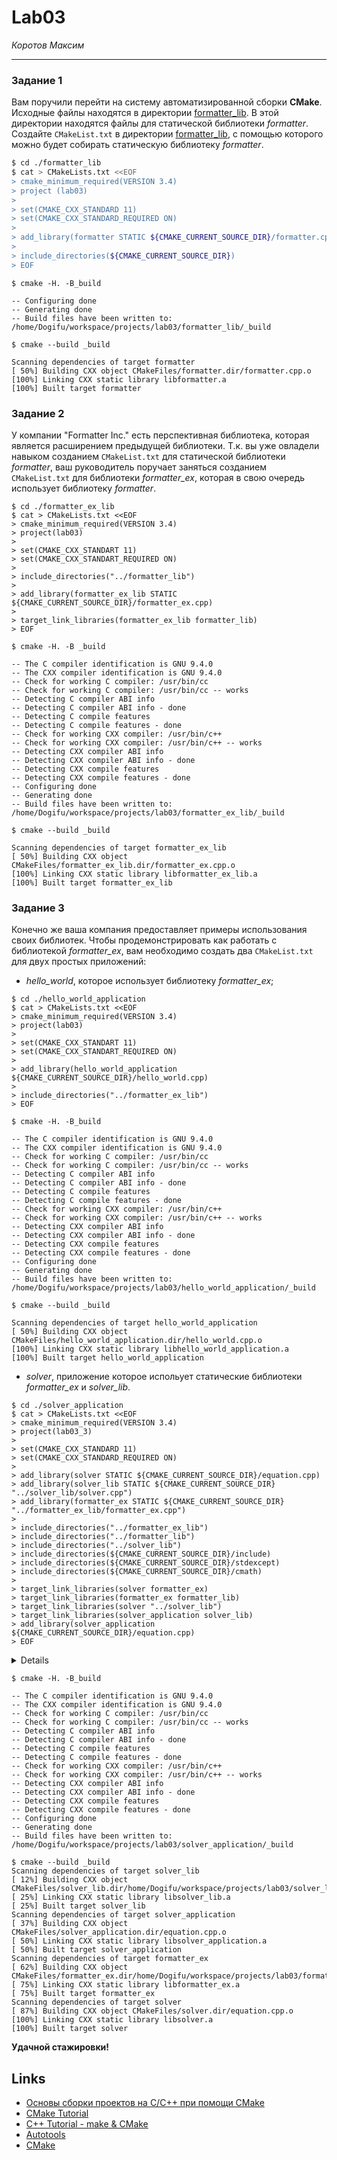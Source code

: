 # Lab03

*Коротов Максим*
___

### Задание 1
Вам поручили перейти на систему автоматизированной сборки **CMake**.
Исходные файлы находятся в директории [formatter_lib](formatter_lib).
В этой директории находятся файлы для статической библиотеки *formatter*.
Создайте `CMakeList.txt` в директории [formatter_lib](formatter_lib),
с помощью которого можно будет собирать статическую библиотеку *formatter*.

```sh
$ cd ./formatter_lib
$ cat > CMakeLists.txt <<EOF
> cmake_minimum_required(VERSION 3.4)
> project (lab03)
> 
> set(CMAKE_CXX_STANDARD 11)
> set(CMAKE_CXX_STANDARD_REQUIRED ON)
> 
> add_library(formatter STATIC ${CMAKE_CURRENT_SOURCE_DIR}/formatter.cpp)
>
> include_directories(${CMAKE_CURRENT_SOURCE_DIR})
> EOF
```

```shell
$ cmake -H. -B_build

-- Configuring done
-- Generating done
-- Build files have been written to: /home/Dogifu/workspace/projects/lab03/formatter_lib/_build
```

```shell
$ cmake --build _build

Scanning dependencies of target formatter
[ 50%] Building CXX object CMakeFiles/formatter.dir/formatter.cpp.o
[100%] Linking CXX static library libformatter.a
[100%] Built target formatter

```


### Задание 2
У компании "Formatter Inc." есть перспективная библиотека,
которая является расширением предыдущей библиотеки. Т.к. вы уже овладели
навыком созданием `CMakeList.txt` для статической библиотеки *formatter*, ваш
руководитель поручает заняться созданием `CMakeList.txt` для библиотеки
*formatter_ex*, которая в свою очередь использует библиотеку *formatter*.

```shell
$ cd ./formatter_ex_lib
$ cat > CMakeLists.txt <<EOF
> cmake_minimum_required(VERSION 3.4)
> project(lab03)
> 
> set(CMAKE_CXX_STANDART 11)
> set(CMAKE_CXX_STANDART_REQUIRED ON)
> 
> include_directories("../formatter_lib")
>
> add_library(formatter_ex_lib STATIC ${CMAKE_CURRENT_SOURCE_DIR}/formatter_ex.cpp)
>
> target_link_libraries(formatter_ex_lib formatter_lib)
> EOF
```

```shell
$ cmake -H. -B _build

-- The C compiler identification is GNU 9.4.0
-- The CXX compiler identification is GNU 9.4.0
-- Check for working C compiler: /usr/bin/cc
-- Check for working C compiler: /usr/bin/cc -- works
-- Detecting C compiler ABI info
-- Detecting C compiler ABI info - done
-- Detecting C compile features
-- Detecting C compile features - done
-- Check for working CXX compiler: /usr/bin/c++
-- Check for working CXX compiler: /usr/bin/c++ -- works
-- Detecting CXX compiler ABI info
-- Detecting CXX compiler ABI info - done
-- Detecting CXX compile features
-- Detecting CXX compile features - done
-- Configuring done
-- Generating done
-- Build files have been written to: /home/Dogifu/workspace/projects/lab03/formatter_ex_lib/_build
```

```shell
$ cmake --build _build

Scanning dependencies of target formatter_ex_lib
[ 50%] Building CXX object CMakeFiles/formatter_ex_lib.dir/formatter_ex.cpp.o
[100%] Linking CXX static library libformatter_ex_lib.a
[100%] Built target formatter_ex_lib

```

### Задание 3
Конечно же ваша компания предоставляет примеры использования своих библиотек.
Чтобы продемонстрировать как работать с библиотекой *formatter_ex*,
вам необходимо создать два `CMakeList.txt` для двух простых приложений:
* *hello_world*, которое использует библиотеку *formatter_ex*;
```shell
$ cd ./hello_world_application
$ cat > CMakeLists.txt <<EOF
> cmake_minimum_required(VERSION 3.4)
> project(lab03)
>
> set(CMAKE_CXX_STANDART 11)
> set(CMAKE_CXX_STANDART_REQUIRED ON)
>
> add_library(hello_world_application ${CMAKE_CURRENT_SOURCE_DIR}/hello_world.cpp)
>
> include_directories("../formatter_ex_lib")
> EOF
```

```shell
$ cmake -H. -B_build

-- The C compiler identification is GNU 9.4.0
-- The CXX compiler identification is GNU 9.4.0
-- Check for working C compiler: /usr/bin/cc
-- Check for working C compiler: /usr/bin/cc -- works
-- Detecting C compiler ABI info
-- Detecting C compiler ABI info - done
-- Detecting C compile features
-- Detecting C compile features - done
-- Check for working CXX compiler: /usr/bin/c++
-- Check for working CXX compiler: /usr/bin/c++ -- works
-- Detecting CXX compiler ABI info
-- Detecting CXX compiler ABI info - done
-- Detecting CXX compile features
-- Detecting CXX compile features - done
-- Configuring done
-- Generating done
-- Build files have been written to: /home/Dogifu/workspace/projects/lab03/hello_world_application/_build
```

```shell
$ cmake --build _build

Scanning dependencies of target hello_world_application
[ 50%] Building CXX object CMakeFiles/hello_world_application.dir/hello_world.cpp.o
[100%] Linking CXX static library libhello_world_application.a
[100%] Built target hello_world_application
```
* *solver*, приложение которое испольует статические библиотеки *formatter_ex* и *solver_lib*.
```shell
$ cd ./solver_application
$ cat > CMakeLists.txt <<EOF
> cmake_minimum_required(VERSION 3.4) 
> project(lab03_3)
> 
> set(CMAKE_CXX_STANDARD 11)
> set(CMAKE_CXX_STANDARD_REQUIRED ON)
> 
> add_library(solver STATIC ${CMAKE_CURRENT_SOURCE_DIR}/equation.cpp)
> add_library(solver_lib STATIC ${CMAKE_CURRENT_SOURCE_DIR} "../solver_lib/solver.cpp")
> add_library(formatter_ex STATIC ${CMAKE_CURRENT_SOURCE_DIR} "../formatter_ex_lib/formatter_ex.cpp")
>
> include_directories("../formatter_ex_lib")
> include_directories("../formatter_lib")
> include_directories("../solver_lib")
> include_directories(${CMAKE_CURRENT_SOURCE_DIR}/include)
> include_directories(${CMAKE_CURRENT_SOURCE_DIR}/stdexcept)
> include_directories(${CMAKE_CURRENT_SOURCE_DIR}/cmath)
>
> target_link_libraries(solver formatter_ex)
> target_link_libraries(formatter_ex formatter_lib)
> target_link_libraries(solver "../solver_lib")
> target_link_libraries(solver_application solver_lib)
> add_library(solver_application ${CMAKE_CURRENT_SOURCE_DIR}/equation.cpp)
> EOF
```

<details>

```c++
.../solver_lib/solver.cpp:14:21: error: ‘sqrtf’ is not a member of ‘std’
   14 |     x1 = (-b - std::sqrtf(d)) / (2 * a);
      |                     ^~~~~
   15 |     x2 = (-b + std::sqrtf(d)) / (2 * a);
      |                     ^~~~~

```
```c++
.../solver_lib/solver.cpp:

$ edit solver.cpp

+ #include <cmath>
```

```c++
.../solver_lib/solver.cpp:15:21: error: ‘sqrtf’ is not a member of ‘std’; did you mean ‘sqrt’?
   15 |     x1 = (-b - std::sqrtf(d)) / (2 * a);
      |                     ^~~~~
      |                     sqrt
   16 |     x2 = (-b + std::sqrtf(d)) / (2 * a);
      |                     ^~~~~
      |                     sqrt

```

```c++
.../solver_lib/solver.cpp:

$ edit solver.cpp

-   15 |     x1 = (-b - std::sqrtf(d)) / (2 * a);
-   16 |     x2 = (-b + std::sqrtf(d)) / (2 * a);

+   15 |     x1 = (-b - sqrtf(d)) / (2 * a);
+   16 |     x2 = (-b + sqrtf(d)) / (2 * a);
```

</details>

```shell
$ cmake -H. -B_build

-- The C compiler identification is GNU 9.4.0
-- The CXX compiler identification is GNU 9.4.0
-- Check for working C compiler: /usr/bin/cc
-- Check for working C compiler: /usr/bin/cc -- works
-- Detecting C compiler ABI info
-- Detecting C compiler ABI info - done
-- Detecting C compile features
-- Detecting C compile features - done
-- Check for working CXX compiler: /usr/bin/c++
-- Check for working CXX compiler: /usr/bin/c++ -- works
-- Detecting CXX compiler ABI info
-- Detecting CXX compiler ABI info - done
-- Detecting CXX compile features
-- Detecting CXX compile features - done
-- Configuring done
-- Generating done
-- Build files have been written to: /home/Dogifu/workspace/projects/lab03/solver_application/_build
```

```shell
$ cmake --build _build
Scanning dependencies of target solver_lib
[ 12%] Building CXX object CMakeFiles/solver_lib.dir/home/Dogifu/workspace/projects/lab03/solver_lib/solver.cpp.o
[ 25%] Linking CXX static library libsolver_lib.a
[ 25%] Built target solver_lib
Scanning dependencies of target solver_application
[ 37%] Building CXX object CMakeFiles/solver_application.dir/equation.cpp.o
[ 50%] Linking CXX static library libsolver_application.a
[ 50%] Built target solver_application
Scanning dependencies of target formatter_ex
[ 62%] Building CXX object CMakeFiles/formatter_ex.dir/home/Dogifu/workspace/projects/lab03/formatter_ex_lib/formatter_ex.cpp.o
[ 75%] Linking CXX static library libformatter_ex.a
[ 75%] Built target formatter_ex
Scanning dependencies of target solver
[ 87%] Building CXX object CMakeFiles/solver.dir/equation.cpp.o
[100%] Linking CXX static library libsolver.a
[100%] Built target solver
```

**Удачной стажировки!**

## Links
- [Основы сборки проектов на С/C++ при помощи CMake](https://eax.me/cmake/)
- [CMake Tutorial](http://neerc.ifmo.ru/wiki/index.php?title=CMake_Tutorial)
- [C++ Tutorial - make & CMake](https://www.bogotobogo.com/cplusplus/make.php)
- [Autotools](http://www.gnu.org/software/automake/manual/html_node/Autotools-Introduction.html)
- [CMake](https://cgold.readthedocs.io/en/latest/index.html)

```
